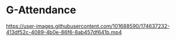 # G-Attendance



https://user-images.githubusercontent.com/101688590/174637232-413df52c-4089-4b0e-86f6-8ab457df641b.mp4

